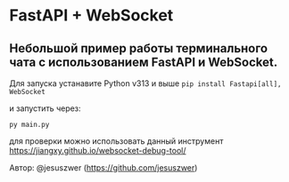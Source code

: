 # FastAPI + WebSocket

## Небольшой пример работы терминального чата с использованием FastAPI и WebSocket.

Для запуска устанавите Python v313 и выше
```pip install Fastapi[all], WebSocket```

и запустить через:
```
py main.py
```

для проверки можно использовать данный инструмент
https://jiangxy.github.io/websocket-debug-tool/


Автор: @jesuszwer (https://github.com/jesuszwer)
